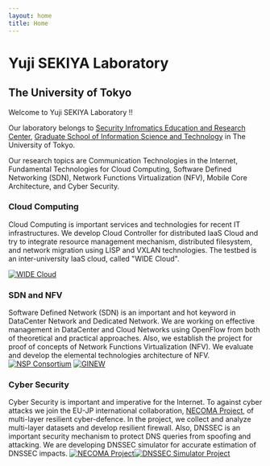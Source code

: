 ```yaml
---
layout: home
title: Home
---
```


# Yuji SEKIYA Laboratory
## The University of Tokyo

Welcome to Yuji SEKIYA Laboratory !!

Our laboratory belongs to [Security Infromatics Education and Research Center](https://si.u-tokyo.ac.jp/), [Graduate School of Information Science and Technology](https://www.i.u-tokyo.ac.jp) in The University of Tokyo.

Our research topics are Communication Technologies in the Internet, Fundamental Technologies for Cloud Computing, Software Defined Networking (SDN), Network Functions Virtualization (NFV), Mobile Core Architecture, and Cyber Security.



### Cloud Computing

Cloud Computing is important services and technologies for recent IT infrastructures. We develop Cloud Controller for distributed IaaS Cloud and try to integrate resource management mechanism, distributed filesystem, and network migration using LISP and VXLAN technologies. The testbed is an inter-university IaaS cloud, called "WIDE Cloud".  

[![WIDE Cloud]({{site.baseurl}}/images/wide-cloud-logo.png)](https://wcc.wide.ad.jp/)

<!-- end of .col-300 -->

### SDN and NFV

Software Defined Network (SDN) is an important and hot keyword in DataCenter Network and Dedicated Network. We are working on effective management in DataCenter and Cloud Networks using OpenFlow from both of theoretical and practical approaches. Also, we establish the project for proof of concepts of Network Functions Virtualization (NFV). We evaluate and develop the elemental technologies architecture of NFV. 
[![NSP Consortium]({{site.baseurl}}/images/nsp-mini.png)](http://www.next-nsp.org/) [![GINEW]({{site.baseurl}}/images/ginew-logo-s.png)](http://www.ginew.net/)

<!-- end of .col-300 -->

### Cyber Security

Cyber Security is important and imperative for the Internet. To against cyber attacks we join the EU-JP international collaboration, [NECOMA Project](http://www.necoma-project.eu/), of multi-layer resilient cyber-defence. In the project, we collect and analyze multi-layer datasets and develop resilient firewall. Also, DNSSEC is an important security mechanism to protect DNS queries from spoofing and attacking. We are developing DNSSEC simulator for accurate estimation of DNSSEC impacts.
[![NECOMA Project]({{site.baseurl}}/images/necoma-logo.png)](http://www.necoma-project.eu)[![DNSSEC Simulator Project]({{site.baseurl}}/images/l_033s.png)](https://dnssec.sekiya-lab.info)
